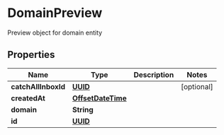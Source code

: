 

# DomainPreview

Preview object for domain entity
## Properties

Name | Type | Description | Notes
------------ | ------------- | ------------- | -------------
**catchAllInboxId** | [**UUID**](UUID.md) |  |  [optional]
**createdAt** | [**OffsetDateTime**](OffsetDateTime.md) |  | 
**domain** | **String** |  | 
**id** | [**UUID**](UUID.md) |  | 



